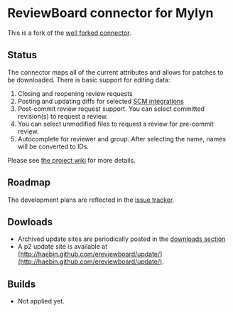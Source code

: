 ReviewBoard connector for Mylyn
===============================

This is a fork of the [well forked connector](https://github.com/rombert/ereviewboard).

Status
------

The connector maps all of the current attributes and allows for patches to be downloaded.
There is basic support for editing data:

1. Closing and reopening review requests
1. Posting and updating diffs for selected [SCM integrations](ereviewboard/wiki/SCM-Integrations)
1. Post-commit review request support. You can select committed revision(s) to request a review.
1. You can select unmodified files to request a review for pre-commit review.
1. Autocomplete for reviewer and group. After selecting the name, names will be converted to IDs.

Please see [the project wiki](ereviewboard/wiki) for more details.

Roadmap
-------

The development plans are reflected in the [issue tracker](ereviewboard/issues).

Dowloads
--------

* Archived update sites are periodically posted in the [downloads section](ereviewboard/archives/master)
* A p2 update site is available at [http://haebin.github.com/ereviewboard/update/](http://haebin.github.com/ereviewboard/update/).

Builds
----------

* Not applied yet.